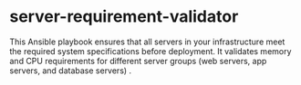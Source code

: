 # server-requirement-validator
This Ansible playbook ensures that all servers in your infrastructure meet the required system specifications before deployment. It validates memory and CPU requirements for different server groups (web servers, app servers, and database servers) .
